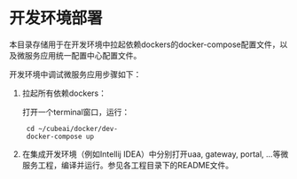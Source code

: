# 开发环境部署

本目录存储用于在开发环境中拉起依赖dockers的docker-compose配置文件，以及微服务应用统一配置中心配置文件。

开发环境中调试微服务应用步骤如下：

1. 拉起所有依赖dockers：

    打开一个terminal窗口，运行：

        cd ~/cubeai/docker/dev-
        docker-compose up
        
2. 在集成开发环境（例如Intellij IDEA）中分别打开uaa, gateway, portal, ...等微服务工程，编译并运行。参见各工程目录下的README文件。


